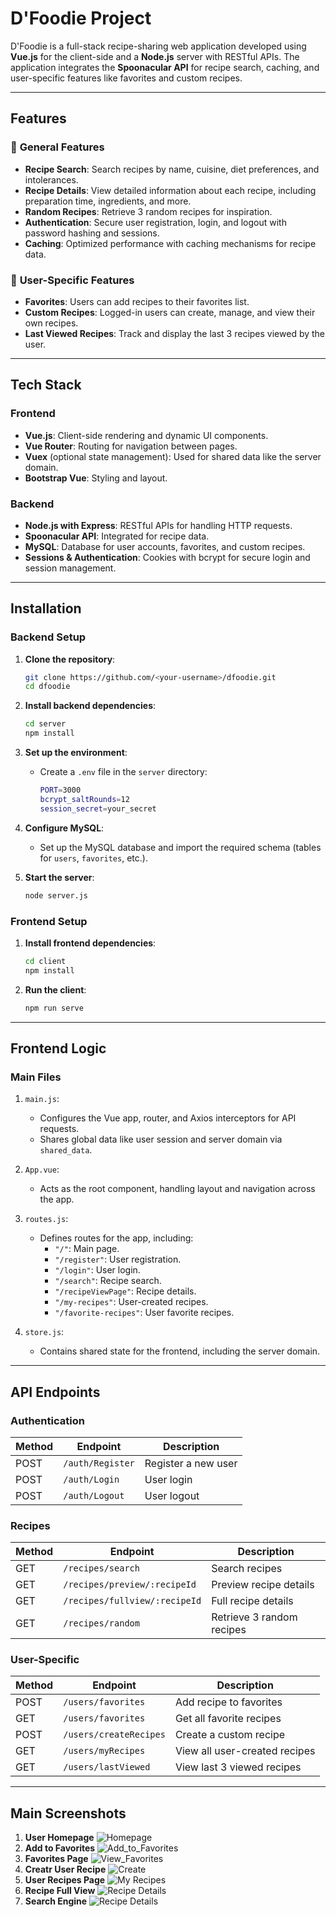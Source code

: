 # **D'Foodie Project**

D'Foodie is a full-stack recipe-sharing web application developed using **Vue.js** for the client-side and a **Node.js** server with RESTful APIs. The application integrates the **Spoonacular API** for recipe search, caching, and user-specific features like favorites and custom recipes.

---

## **Features**

### 🧾 **General Features**
- **Recipe Search**: Search recipes by name, cuisine, diet preferences, and intolerances.
- **Recipe Details**: View detailed information about each recipe, including preparation time, ingredients, and more.
- **Random Recipes**: Retrieve 3 random recipes for inspiration.
- **Authentication**: Secure user registration, login, and logout with password hashing and sessions.
- **Caching**: Optimized performance with caching mechanisms for recipe data.

### 👤 **User-Specific Features**
- **Favorites**: Users can add recipes to their favorites list.
- **Custom Recipes**: Logged-in users can create, manage, and view their own recipes.
- **Last Viewed Recipes**: Track and display the last 3 recipes viewed by the user.

---

## **Tech Stack**

### **Frontend**
- **Vue.js**: Client-side rendering and dynamic UI components.
- **Vue Router**: Routing for navigation between pages.
- **Vuex** (optional state management): Used for shared data like the server domain.
- **Bootstrap Vue**: Styling and layout.

### **Backend**
- **Node.js with Express**: RESTful APIs for handling HTTP requests.
- **Spoonacular API**: Integrated for recipe data.
- **MySQL**: Database for user accounts, favorites, and custom recipes.
- **Sessions & Authentication**: Cookies with bcrypt for secure login and session management.

---

## **Installation**

### **Backend Setup**
1. **Clone the repository**:
   ```bash
   git clone https://github.com/<your-username>/dfoodie.git
   cd dfoodie
   ```

2. **Install backend dependencies**:
   ```bash
   cd server
   npm install
   ```

3. **Set up the environment**:
   - Create a `.env` file in the `server` directory:
     ```bash
     PORT=3000
     bcrypt_saltRounds=12
     session_secret=your_secret
     ```

4. **Configure MySQL**:
   - Set up the MySQL database and import the required schema (tables for `users`, `favorites`, etc.).

5. **Start the server**:
   ```bash
   node server.js
   ```

### **Frontend Setup**
1. **Install frontend dependencies**:
   ```bash
   cd client
   npm install
   ```

2. **Run the client**:
   ```bash
   npm run serve
   ```

---

## **Frontend Logic**

### **Main Files**
1. `main.js`:
   - Configures the Vue app, router, and Axios interceptors for API requests.
   - Shares global data like user session and server domain via `shared_data`.

2. `App.vue`:
   - Acts as the root component, handling layout and navigation across the app.

3. `routes.js`:
   - Defines routes for the app, including:
     - `"/"`: Main page.
     - `"/register"`: User registration.
     - `"/login"`: User login.
     - `"/search"`: Recipe search.
     - `"/recipeViewPage"`: Recipe details.
     - `"/my-recipes"`: User-created recipes.
     - `"/favorite-recipes"`: User favorite recipes.

4. `store.js`:
   - Contains shared state for the frontend, including the server domain.

---

## **API Endpoints**

### **Authentication**
| Method | Endpoint       | Description           |
|--------|----------------|-----------------------|
| POST   | `/auth/Register` | Register a new user   |
| POST   | `/auth/Login`    | User login            |
| POST   | `/auth/Logout`   | User logout           |

### **Recipes**
| Method | Endpoint                    | Description                          |
|--------|-----------------------------|--------------------------------------|
| GET    | `/recipes/search`           | Search recipes                       |
| GET    | `/recipes/preview/:recipeId`| Preview recipe details               |
| GET    | `/recipes/fullview/:recipeId`| Full recipe details                  |
| GET    | `/recipes/random`           | Retrieve 3 random recipes            |

### **User-Specific**
| Method | Endpoint            | Description                          |
|--------|---------------------|--------------------------------------|
| POST   | `/users/favorites`  | Add recipe to favorites              |
| GET    | `/users/favorites`  | Get all favorite recipes             |
| POST   | `/users/createRecipes` | Create a custom recipe             |
| GET    | `/users/myRecipes`  | View all user-created recipes        |
| GET    | `/users/lastViewed` | View last 3 viewed recipes           |

---

## **Main Screenshots**

1.  **User Homepage**
    ![Homepage](user_homepage.jpg)
2.  **Add to Favorites**
   ![Add_to_Favorites](add_to_favorite_click_feedback.jpg)
3. **Favorites Page**
   ![View_Favorites](view_user_favorite_recipes.jpg)
4. **Creatr User Recipe**
   ![Create](create_user_recipe.jpg)
5. **User Recipes Page**
   ![My Recipes](view_user_created_recipes.jpg)
6. **Recipe Full View**
   ![Recipe Details](recipe_fullview.jpg)
7. **Search Engine**
   ![Recipe Details](search_engine.jpg)

